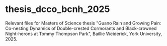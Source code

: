 # thesis_dcco_bcnh_2025
Relevant files for Masters of Science thesis "Guano Rain and Growing Pain: Co-nesting Dynamics of Double-crested Cormorants and Black-crowned Night-herons at Tommy Thompson Park", Baillie Weiderick, York University, 2025.
